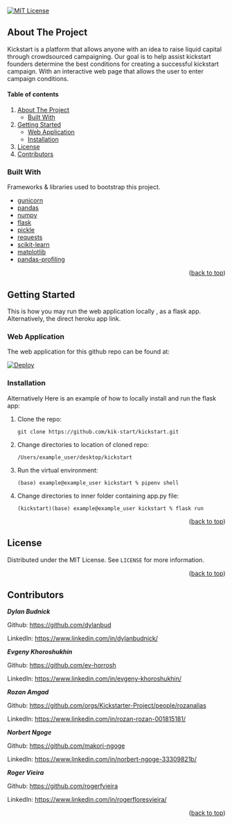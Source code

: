 <div id="top"></div>

[![MIT License][license-shield]][license-url]

## About The Project

Kickstart is a platform that allows anyone with an idea to raise liquid capital through crowdsourced campaigning. Our goal is to help assist kickstart founders determine the best conditions for creating a successful kickstart campaign. With an interactive web page that allows the user to enter campaign conditions.


#### Table of contents

 <ol>
    <li>
      <a href="#about-the-project">About The Project</a>
      <ul>
        <li><a href="#built-with">Built With</a></li>
      </ul>
    </li>
    <li>
      <a href="#getting-started">Getting Started</a>
      <ul>
        <li><a href="#web-application">Web Application</a></li>
        <li><a href="#installation">Installation</a></li>
      </ul>
    </li>
    <li><a href="#license">License</a></li>
    <li><a href="#contributors">Contributors</a></li>
  </ol>


### Built With

Frameworks & libraries used to bootstrap this project.

* [gunicorn](https://gunicorn.org)
* [pandas](https://pandas.pydata.org)
* [numpy](https://numpy.org)
* [flask](https://flask.palletsprojects.com/en/2.0.x/)
* [pickle](https://docs.python.org/3/library/pickle.html)
* [requests](https://docs.python-requests.org/en/latest/)
* [scikit-learn](https://scikit-learn.org/stable/)
* [matplotlib](https://matplotlib.org/)
* [pandas-profiling](https://pandas-profiling.github.io/pandas-profiling/docs/master/rtd/)

<p align="right">(<a href="#top">back to top</a>)</p>


## Getting Started
This is how you may run the web application locally , as a flask app. Alternatively, the direct heroku app link.


### Web Application

  The web application for this github repo can be found at:

  <a href="https://kickstarter-ds33.herokuapp.com">
  <img src="https://www.herokucdn.com/deploy/button.svg" alt="Deploy">
</a>



### Installation

 Alternatively Here is an example of how to locally install and run the flask app:


1. Clone the repo:
   ```console
   git clone https://github.com/kik-start/kickstart.git
   ```
2. Change directories to location of cloned repo:
   ```
   /Users/example_user/desktop/kickstart
   ```
3. Run the virtual environment:
   ```
   (base) example@example_user kickstart % pipenv shell
   ```
4. Change directories to inner folder containing app.py file:
   ```
   (kickstart)(base) example@example_user kickstart % flask run
   ```

<p align="right">(<a href="#top">back to top</a>)</p>

## License
Distributed under the MIT License. See `LICENSE` for more information.

<p align="right">(<a href="#top">back to top</a>)</p>

## Contributors

***Dylan Budnick***

Github: https://github.com/dylanbud

LinkedIn: https://www.linkedin.com/in/dylanbudnick/

***Evgeny Khoroshukhin***


Github: https://github.com/ev-horrosh

LinkedIn: https://www.linkedin.com/in/evgeny-khoroshukhin/

***Rozan Amgad***


Github: https://github.com/orgs/Kickstarter-Project/people/rozanalias

LinkedIn: https://www.linkedin.com/in/rozan-rozan-001815181/

***Norbert Ngoge***


Github: https://github.com/makori-ngoge

LinkedIn: https://www.linkedin.com/in/norbert-ngoge-33309821b/

***Roger Vieira***

Github: https://github.com/rogerfvieira

LinkedIn: https://www.linkedin.com/in/rogerfloresvieira/


<p align="right">(<a href="#top">back to top</a>)</p>


[license-shield]: https://img.shields.io/github/license/othneildrew/Best-README-Template.svg?
[license-url]: https://github.com/kik-start/kickstart/blob/main/LICENSE
